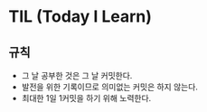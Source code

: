 # TIL (Today I Learn)

## 규칙
- 그 날 공부한 것은 그 날 커밋한다.
- 발전을 위한 기록이므로 의미없는 커밋은 하지 않는다.
- 최대한 1일 1커밋을 하기 위해 노력한다. 
